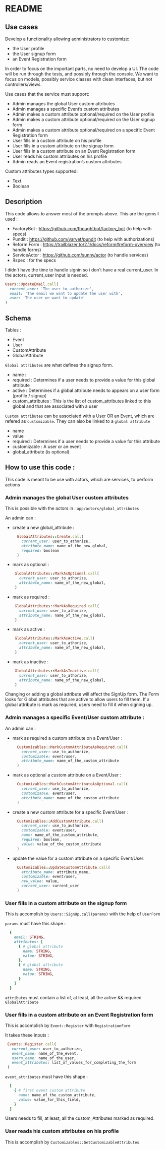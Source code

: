 # README

## Use cases

Develop a functionality allowing administrators to customize:

- the User profile
- the User signup form
- an Event Registration form

In order to focus on the important parts, no need to develop a UI. The code will be run through the tests, and possibly through the console. We want to focus on models, possibly service classes with clean interfaces, but not controllers/views.

Use cases that the service must support:

- Admin manages the global User custom attributes
- Admin manages a specific Event’s custom attributes
- Admin makes a custom attribute optional/required on the User profile
- Admin makes a custom attribute optional/required on the User signup form
- Admin makes a custom attribute optional/required on a specific Event Registration form
- User fills in a custom attribute on his profile
- User fills in a custom attribute on the signup form
- User fills in a custom attribute on an Event Registration form
- User reads his custom attributes on his profile
- Admin reads an Event registration’s custom attributes

Custom attributes types supported:

- Text
- Boolean

## Description

This code allows to answer most of the prompts above.
This are the gems I used :

- FactoryBot : https://github.com/thoughtbot/factory_bot (to help with specs)
- Pundit : https://github.com/varvet/pundit (to help with authorizations)
- Reform:Form : https://trailblazer.to/2.1/docs/reform#reform-overview (to handle forms)
- ServiceActor : https://github.com/sunny/actor (to handle services)
- Rspec : for the specs

I didn't have the time to handle signin so i don't have a real current_user.
In the actors, current_user input is needed.

```ruby
Users::UpdateEmail.call(
  current_user: 'The user to authorize',
  email: 'The email we want to update the user with',
  user: 'The user we want to update'
)
```

## Schema

Tables :

- Event
- User
- CustomAttribute
- GlobalAttribute

`Global attributes` are what defines the signup form.

- name :
- required : Determines if a user needs to provide a value for this global attribute
- active : Determines if a global attribute needs to appears on a user form (profile / signup)
- custom_attributes : This is the list of custom_attributes linked to this global and that are associated with a user

`Custom attributes` can be associated with a User OR an Event, which are refered as `customizable`.
They can also be linked to a `global attribute`

- name
- value
- required : Determines if a user needs to provide a value for this attribute
- customizable : A user or an event
- global_attribute (is optional)

## How to use this code :

This code is meant to be use with actors, which are services, to perform actions

### Admin manages the global User custom attributes

This is possible with the actors in :
`app/actors/global_attributes`

An admin can :

- create a new global_attribute :

  ```ruby
    GlobalAttributes::Create.call(
      current_user: user_to_athorize,
      attribute_name: name_of_the_new_global,
      required: boolean
    )
  ```

- mark as optional :
  ```ruby
   GlobalAttributes::MarkAsOptional.call(
     current_user: user_to_athorize,
     attribute_name: name_of_the_new_global,
   )
  ```
- mark as required :
  ```ruby
   GlobalAttributes::MarkAsRequired.call(
     current_user: user_to_athorize,
     attribute_name: name_of_the_new_global,
   )
  ```
- mark as active :
  ```ruby
   GlobalAttributes::MarkAsActive.call(
     current_user: user_to_athorize,
     attribute_name: name_of_the_new_global,
   )
  ```
- mark as inactive :
  ```ruby
   GlobalAttributes::MarkAsInactive.call(
     current_user: user_to_athorize,
     attribute_name: name_of_the_new_global,
   )
  ```

Changing or adding a global attribute will affect the SignUp form.
The Form looks for Global attributes that are active to allow users to fill them.
If a global attribute is mark as required, users need to fill it when signing up.

### Admin manages a specific Event/User custom attribute :

An admin can :

- mark as required a custom attribute on a Event/User :

  ```ruby
    Customizables::MarkCustomAttributeAsRequired.call(
      current_user: use_to_authorize,
      customizable: event/user,
      attribute_name: name_of_the_custom_attribute
    )
  ```

- mark as optional a custom attribute on a Event/User :

  ```ruby
    Customizables::MarkCustomAttributeAsOptional.call(
      current_user: use_to_authorize,
      customizable: event/user,
      attribute_name: name_of_the_custom_attribute
    )
  ```

- create a new custom attribute for a specific Event/User :

  ```ruby
    Customizables::AddCustomAttribute.call(
      current_user: use_to_authorize,
      customizable: event/user,
      name: name_of_the_custom_attribute,
      required: boolean,
      value: value_of_the_custom_attribute
    )
  ```

- update the value for a custom attribute on a specific Event/User:
  ```ruby
    Customizables::UpdateCustomAttribute.call(
      attribute_name: attribute_name,
      customizable: event/user,
      new_value: value,
      current_user: current_user
    )
  ```

### User fills in a custom attribute on the signup form

This is accomplish by `Users::SignUp.call(params)` with the help of `UserForm`

`params` must have this shape :

```ruby
  {
    email: STRING,
    attributes: [
      { # global attribute
        name: STRING,
        value: STRING,
      },
      { # global attribute
        name: STRING,
        value: STRING,
      }
    ]
  }
```

`attributes` must contain a list of, at least, all the active && required `GlobalAttribute`

### User fills in a custom attribute on an Event Registration form

This is accomplish by `Event::Register` with `RegistrationForm`

It takes these inputs :

```ruby
 Events::Register.call(
   current_user: user_to_authorize,
   event_name: name_of_the_event,
   usern_name: name_of_the_user,
   event_attributes: list_of_values_for_completing_the_form
 )
```

`event_attributes` must have this shape :

```ruby
  [
    { # first event custom attribute
      name: name_of_the_custom_attribute,
      value: value_for_this_field,
    }
  ]
```

Users needs to fill, at least, all the custom_Attributes marked as required.

### User reads his custom attributes on his profile

This is accomplish by `Customizables::GetCustomizableAttributes`
